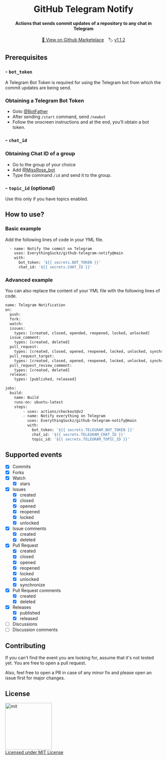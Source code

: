 <h1 align="center">GitHub Telegram Notify</h1>
<h4 align="center">Actions that sends commit updates of a repository to any chat in Telegram</h4>
<p align="center"><a href="https://github.com/marketplace/actions/github-telegram-notifier">🏪 View on Github Marketplace</a>&emsp;🏷️ <a href="https://github.com/EverythingSuckz/github-telegram-notify/releases/tag/v1.1.2">v1.1.2</a></p>

## Prerequisites

### - `bot_token`
A Telegram Bot Token is required for using the Telegram bot from which the commit updates are being send.
### Obtaining a Telegram Bot Token
 - Goto  [@BotFather](https://telegram.dog/BotFather)
 - After sending `/start` command, send `/newbot`
 - Follow the onscreen instructions and at the end, you'll obtain a bot token.

### - `chat_id`
### Obtaining Chat ID of a group
 - Go to the group of your choice  
 - Add [@MissRose_bot](https://telegram.dog/MissRose_bot)
 - Type the command `/id` and send it to the group.

### - `topic_id` (optional)
Use this only if you have topics enabled.

## How to use?

### Basic example

Add the following lines of code in your YML file.

```sh
  - name: Notify the commit on Telegram
    uses: EverythingSuckz/github-telegram-notify@main
    with:
      bot_token: '${{ secrets.BOT_TOKEN }}'
      chat_id: '${{ secrets.CHAT_ID }}'
```

### Advanced example

You can also replace the content of your YML file with the following lines of code.


```sh
name: Telegram Notification
on:
  push:
  fork:
  watch:
  issues:
    types: [created, closed, opended, reopened, locked, unlocked]
  issue_comment:
    types: [created, deleted]
  pull_request:
    types: [created, closed, opened, reopened, locked, unlocked, synchronize]
  pull_request_target:
    types: [created, closed, opened, reopened, locked, unlocked, synchronize]
  pull_request_review_comment:
    types: [created, deleted]
  release:
    types: [published, released]

jobs:
  build:
    name: Build
    runs-on: ubuntu-latest
    steps:
        - uses: actions/checkout@v2
        - name: Notify everything on Telegram
          uses: EverythingSuckz/github-telegram-notify@main
          with:
            bot_token: '${{ secrets.TELEGRAM_BOT_TOKEN }}'
            chat_id: '${{ secrets.TELEGRAM_CHAT_ID }}'
            topic_id: '${{ secrets.TELEGRAM_TOPIC_ID }}'
```

## Supported events

- [x] Commits
- [x] Forks
- [x] Watch
  - [x] stars
- [x] Issues
  - [x] created
  - [x] closed
  - [x] opened
  - [x] reopened
  - [x] locked
  - [x] unlocked
- [x] Issue comments
  - [x] created
  - [x] deleted
- [x] Pull Request
  - [x] created
  - [x] closed
  - [x] opened
  - [x] reopened
  - [x] locked
  - [x] unlocked
  - [x] synchronize
- [x] Pull Request comments
  - [x] created
  - [x] deleted
- [x] Releases
  - [x] published
  - [x] released
- [ ] Discussions
- [ ] Discussion comments

## Contributing

If you can't find the event you are looking for, assume that it's not tested yet. You are free to open a pull request.

Also, feel free to open a PR in case of any minor fix and please open an issue first for major changes.

## License

<a href="https://opensource.org/licenses/MIT"><img src="https://upload.wikimedia.org/wikipedia/commons/0/0c/MIT_logo.svg" alt="mit" width="150"/></a>   
[Licensed under MIT License](https://opensource.org/licenses/MIT) 